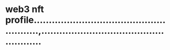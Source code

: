 # web3 nft profile.......................................................,.....................................................
